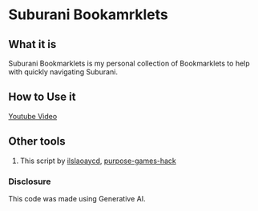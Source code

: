 # Suburani Bookamrklets

## What it is

Suburani Bookmarklets is my personal collection of Bookmarklets to help with quickly navigating Suburani.

## How to Use it

[Youtube Video](https://youtu.be/JmdDY4n4rtU)

## Other tools

1. This script by [ilslaoaycd](https://github.com/ilslaoaycd/), [purpose-games-hack](https://github.com/ilslaoaycd/purpose-games-hack)

### Disclosure

This code was made using Generative AI.
